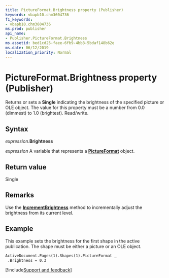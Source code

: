 ```yaml
---
title: PictureFormat.Brightness property (Publisher)
keywords: vbapb10.chm3604736
f1_keywords:
- vbapb10.chm3604736
ms.prod: publisher
api_name:
- Publisher.PictureFormat.Brightness
ms.assetid: bed1cd25-faee-6fb9-4bb3-5bdaf148b62e
ms.date: 06/12/2019
localization_priority: Normal
---
```



# PictureFormat.Brightness property (Publisher)

Returns or sets a **Single** indicating the brightness of the specified picture or OLE object. The value for this property must be a number from 0.0 (dimmest) to 1.0 (brightest). Read/write.


## Syntax

_expression_.**Brightness**

_expression_ A variable that represents a **[PictureFormat](Publisher.PictureFormat.md)** object.


## Return value

Single


## Remarks

Use the **[IncrementBrightness](Publisher.PictureFormat.IncrementBrightness.md)** method to incrementally adjust the brightness from its current level.


## Example

This example sets the brightness for the first shape in the active publication. The shape must be either a picture or an OLE object.

```vb
ActiveDocument.Pages(1).Shapes(1).PictureFormat _ 
 .Brightness = 0.3
```

[!include[Support and feedback](~/includes/feedback-boilerplate.md)]